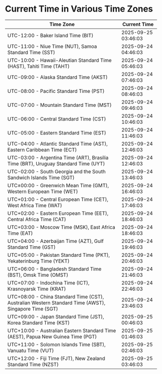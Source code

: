 # Current Time in Various Time Zones

| Time Zone | Current Time |
|-----------|--------------|
| UTC-12:00 - Baker Island Time (BIT) | 2025-09-25 03:46:03 |
| UTC-11:00 - Niue Time (NUT), Samoa Standard Time (SST) | 2025-09-24 04:46:03 |
| UTC-10:00 - Hawaii-Aleutian Standard Time (HAST), Tahiti Time (TAHT) | 2025-09-24 05:46:03 |
| UTC-09:00 - Alaska Standard Time (AKST) | 2025-09-24 07:46:03 |
| UTC-08:00 - Pacific Standard Time (PST) | 2025-09-24 08:46:03 |
| UTC-07:00 - Mountain Standard Time (MST) | 2025-09-24 09:46:03 |
| UTC-06:00 - Central Standard Time (CST) | 2025-09-24 10:46:03 |
| UTC-05:00 - Eastern Standard Time (EST) | 2025-09-24 11:46:03 |
| UTC-04:00 - Atlantic Standard Time (AST), Eastern Caribbean Time (ECT) | 2025-09-24 12:46:03 |
| UTC-03:00 - Argentina Time (ART), Brasília Time (BRT), Uruguay Standard Time (UYT) | 2025-09-24 12:46:03 |
| UTC-02:00 - South Georgia and the South Sandwich Islands Time (SGT) | 2025-09-24 13:46:03 |
| UTC±00:00 - Greenwich Mean Time (GMT), Western European Time (WET) | 2025-09-24 16:46:03 |
| UTC+01:00 - Central European Time (CET), West Africa Time (WAT) | 2025-09-24 17:46:03 |
| UTC+02:00 - Eastern European Time (EET), Central Africa Time (CAT) | 2025-09-24 18:46:03 |
| UTC+03:00 - Moscow Time (MSK), East Africa Time (EAT) | 2025-09-24 18:46:03 |
| UTC+04:00 - Azerbaijan Time (AZT), Gulf Standard Time (GST) | 2025-09-24 19:46:03 |
| UTC+05:00 - Pakistan Standard Time (PKT), Yekaterinburg Time (YEKT) | 2025-09-24 20:46:03 |
| UTC+06:00 - Bangladesh Standard Time (BST), Omsk Time (OMST) | 2025-09-24 21:46:03 |
| UTC+07:00 - Indochina Time (ICT), Krasnoyarsk Time (KRAT) | 2025-09-24 22:46:03 |
| UTC+08:00 - China Standard Time (CST), Australian Western Standard Time (AWST), Singapore Time (SGT) | 2025-09-24 23:46:03 |
| UTC+09:00 - Japan Standard Time (JST), Korea Standard Time (KST) | 2025-09-25 00:46:03 |
| UTC+10:00 - Australian Eastern Standard Time (AEST), Papua New Guinea Time (PGT) | 2025-09-25 01:46:03 |
| UTC+11:00 - Solomon Islands Time (SBT), Vanuatu Time (VUT) | 2025-09-25 02:46:03 |
| UTC+12:00 - Fiji Time (FJT), New Zealand Standard Time (NZST) | 2025-09-25 03:46:03 |
